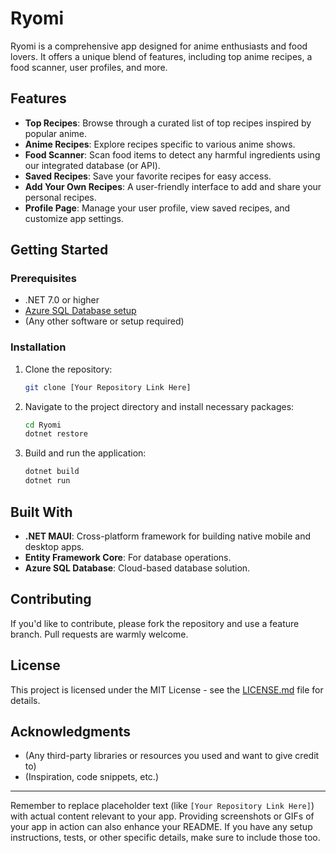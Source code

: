 # Ryomi

Ryomi is a comprehensive app designed for anime enthusiasts and food lovers. It offers a unique blend of features, including top anime recipes, a food scanner, user profiles, and more.

## Features

- **Top Recipes**: Browse through a curated list of top recipes inspired by popular anime.
- **Anime Recipes**: Explore recipes specific to various anime shows.
- **Food Scanner**: Scan food items to detect any harmful ingredients using our integrated database (or API).
- **Saved Recipes**: Save your favorite recipes for easy access.
- **Add Your Own Recipes**: A user-friendly interface to add and share your personal recipes.
- **Profile Page**: Manage your user profile, view saved recipes, and customize app settings.

## Getting Started

### Prerequisites

- .NET 7.0 or higher
- [Azure SQL Database setup](link-to-setup-instructions-if-any)
- (Any other software or setup required)

### Installation

1. Clone the repository:
   ```bash
   git clone [Your Repository Link Here]
   ```

2. Navigate to the project directory and install necessary packages:
   ```bash
   cd Ryomi
   dotnet restore
   ```

3. Build and run the application:
   ```bash
   dotnet build
   dotnet run
   ```

## Built With

- **.NET MAUI**: Cross-platform framework for building native mobile and desktop apps.
- **Entity Framework Core**: For database operations.
- **Azure SQL Database**: Cloud-based database solution.

## Contributing

If you'd like to contribute, please fork the repository and use a feature branch. Pull requests are warmly welcome.

## License

This project is licensed under the MIT License - see the [LICENSE.md](LICENSE.md) file for details.

## Acknowledgments

- (Any third-party libraries or resources you used and want to give credit to)
- (Inspiration, code snippets, etc.)

---

Remember to replace placeholder text (like `[Your Repository Link Here]`) with actual content relevant to your app. Providing screenshots or GIFs of your app in action can also enhance your README. If you have any setup instructions, tests, or other specific details, make sure to include those too.
